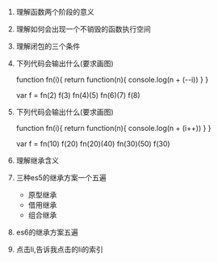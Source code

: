 ﻿1. 理解函数两个阶段的意义

2. 理解如何会出现一个不销毁的函数执行空间

3. 理解闭包的三个条件

4. 下列代码会输出什么(要求画图)

   function fn(i){
       return function(n){
           console.log(n + (--i))
       }
   }

   var f = fn(2)
   f(3)
   fn(4)(5)
   fn(6)(7)
   f(8)

5. 下列代码会输出什么(要求画图)

   function fn(i){
       return function(n){
           console.log(n + (i++))
       }
   }
  
   var f = fn(10)
   f(20)
   fn(20)(40)
   fn(30)(50)
   f(30)

6. 理解继承含义

7. 三种es5的继承方案一个五遍

   - 原型继承
   - 借用继承
   - 组合继承

8. es6的继承方案五遍
9. 点击li,告诉我点击的li的索引
